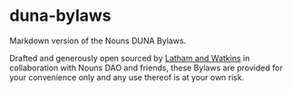 # duna-bylaws

Markdown version of the Nouns DUNA Bylaws. 

Drafted and generously open sourced by [Latham and Watkins](https://www.lw.com/) in collaboration with Nouns DAO and friends, these Bylaws are provided for your convenience only and any use thereof is at your own risk.
